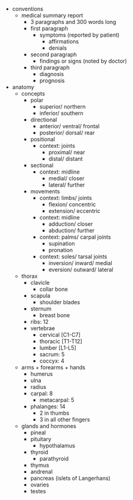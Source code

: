 - conventions
  - medical summary report
    - 3 paragraphs and 300 words long
    - first paragraph
      - symptoms (reported by patient)
        - affirmations
        - denials
    - second paragraph
      - findings or signs (noted by doctor)
    - third paragraph
      - diagnosis
      - prognosis
- anatomy
  - concepts
    - polar 
      - superior/ northern
      - inferior/ southern
    - directional
      - anterior/ ventral/ frontal
      - posterior/ dorsal/ rear
    - positional
      - context: joints
        - proximal/ near
        - distal/ distant
    - sectional
      - context: midline
        - medial/ closer
        - lateral/ further
    - movements
      - context: limbs/ joints
        - flexion/ concentric
        - extension/ eccentric
      - context: midline
        - adduction/ closer
        - abduction/ further
      - context: palms/ carpal joints
        - supination
        - pronation
      - context: soles/ tarsal joints
        - inversion/ inward/ medial
        - eversion/ outward/ lateral
  - thorax
    - clavicle
      - collar bone
    - scapula
      - shoulder blades
    - sternum
      - breast bone
    - ribs: 12
    - vertebrae
      - cervical [C1-C7]
      - thoracic [T1-T12]
      - lumber [L1-L5]
      - sacrum: 5
      - coccyx: 4
  - arms + forearms + hands
    - humerus
    - ulna
    - radius
    - carpal: 8
      - metacarpal: 5
    - phalanges: 14
      - 2 in thumbs
      - 3 in all other fingers
  - glands and hormones
    - pineal
    - pituitary
      - hypothalamus
    - thyroid
      - parathyroid
    - thymus
    - andrenal
    - pancreas (islets of Langerhans)
    - ovaries
    - testes
